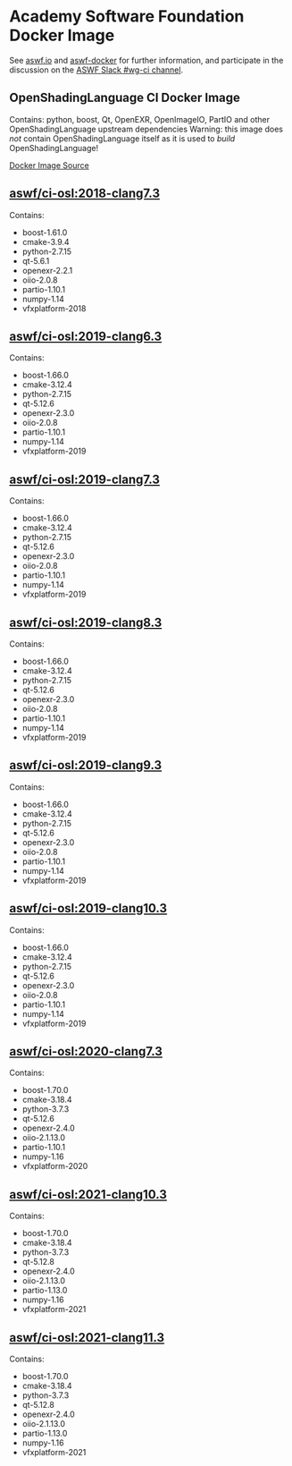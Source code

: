 <!--
Copyright (c) Contributors to the aswf-docker Project. All rights reserved.
SPDX-License-Identifier: Apache-2.0

Warning: this file is automatically generated from a template!
-->

# Academy Software Foundation Docker Image

See [aswf.io](https://aswf.io) and [aswf-docker](https://github.com/AcademySoftwareFoundation/aswf-docker)
for further information, and participate in the discussion on the
[ASWF Slack #wg-ci channel](https://academysoftwarefdn.slack.com/archives/C0169RX7MMK).

## OpenShadingLanguage CI Docker Image

Contains: python, boost, Qt, OpenEXR, OpenImageIO, PartIO and other OpenShadingLanguage upstream dependencies
Warning: this image does *not* contain OpenShadingLanguage itself as it is used to *build* OpenShadingLanguage!

[Docker Image Source](https://github.com/AcademySoftwareFoundation/aswf-docker/blob/master/ci-osl/Dockerfile)

## [aswf/ci-osl:2018-clang7.3](https://hub.docker.com/r/aswf/ci-osl/tags?page=1&name=2018-clang7.3)

Contains:
* boost-1.61.0
* cmake-3.9.4
* python-2.7.15
* qt-5.6.1
* openexr-2.2.1
* oiio-2.0.8
* partio-1.10.1
* numpy-1.14
* vfxplatform-2018

## [aswf/ci-osl:2019-clang6.3](https://hub.docker.com/r/aswf/ci-osl/tags?page=1&name=2019-clang6.3)

Contains:
* boost-1.66.0
* cmake-3.12.4
* python-2.7.15
* qt-5.12.6
* openexr-2.3.0
* oiio-2.0.8
* partio-1.10.1
* numpy-1.14
* vfxplatform-2019

## [aswf/ci-osl:2019-clang7.3](https://hub.docker.com/r/aswf/ci-osl/tags?page=1&name=2019-clang7.3)

Contains:
* boost-1.66.0
* cmake-3.12.4
* python-2.7.15
* qt-5.12.6
* openexr-2.3.0
* oiio-2.0.8
* partio-1.10.1
* numpy-1.14
* vfxplatform-2019

## [aswf/ci-osl:2019-clang8.3](https://hub.docker.com/r/aswf/ci-osl/tags?page=1&name=2019-clang8.3)

Contains:
* boost-1.66.0
* cmake-3.12.4
* python-2.7.15
* qt-5.12.6
* openexr-2.3.0
* oiio-2.0.8
* partio-1.10.1
* numpy-1.14
* vfxplatform-2019

## [aswf/ci-osl:2019-clang9.3](https://hub.docker.com/r/aswf/ci-osl/tags?page=1&name=2019-clang9.3)

Contains:
* boost-1.66.0
* cmake-3.12.4
* python-2.7.15
* qt-5.12.6
* openexr-2.3.0
* oiio-2.0.8
* partio-1.10.1
* numpy-1.14
* vfxplatform-2019

## [aswf/ci-osl:2019-clang10.3](https://hub.docker.com/r/aswf/ci-osl/tags?page=1&name=2019-clang10.3)

Contains:
* boost-1.66.0
* cmake-3.12.4
* python-2.7.15
* qt-5.12.6
* openexr-2.3.0
* oiio-2.0.8
* partio-1.10.1
* numpy-1.14
* vfxplatform-2019

## [aswf/ci-osl:2020-clang7.3](https://hub.docker.com/r/aswf/ci-osl/tags?page=1&name=2020-clang7.3)

Contains:
* boost-1.70.0
* cmake-3.18.4
* python-3.7.3
* qt-5.12.6
* openexr-2.4.0
* oiio-2.1.13.0
* partio-1.10.1
* numpy-1.16
* vfxplatform-2020

## [aswf/ci-osl:2021-clang10.3](https://hub.docker.com/r/aswf/ci-osl/tags?page=1&name=2021-clang10.3)

Contains:
* boost-1.70.0
* cmake-3.18.4
* python-3.7.3
* qt-5.12.8
* openexr-2.4.0
* oiio-2.1.13.0
* partio-1.13.0
* numpy-1.16
* vfxplatform-2021

## [aswf/ci-osl:2021-clang11.3](https://hub.docker.com/r/aswf/ci-osl/tags?page=1&name=2021-clang11.3)

Contains:
* boost-1.70.0
* cmake-3.18.4
* python-3.7.3
* qt-5.12.8
* openexr-2.4.0
* oiio-2.1.13.0
* partio-1.13.0
* numpy-1.16
* vfxplatform-2021

